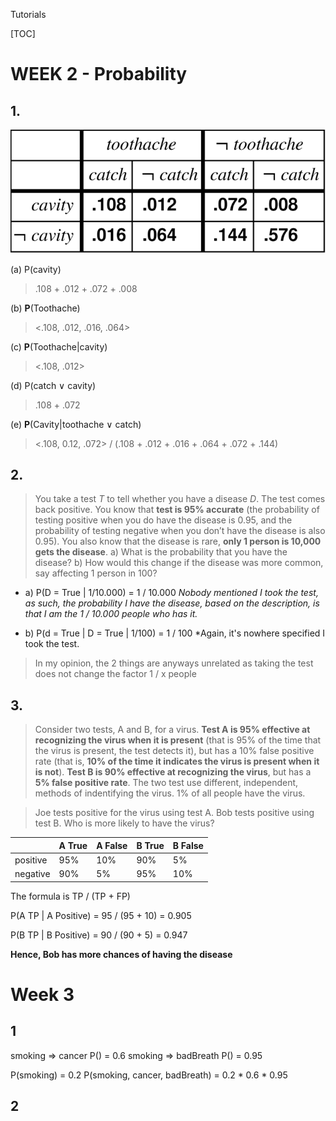 Tutorials

[TOC]

# WEEK 2 - Probability

## 1.
<img src="Cavity_Probs_Table.png">

(a) P(cavity)    
> .108  + .012 + .072 + .008 

(b) **P**(Toothache)    
> <.108, .012, .016, .064>

(c) **P**(Toothache|cavity)    
> <.108, .012>

(d) P(catch ∨ cavity)    
> .108 + .072

(e) **P**(Cavity|toothache ∨ catch)    
> <.108, 0.12, .072> / (.108 + .012 + .016 + .064 + .072 + .144)


## 2. 
> You take a test *T* to tell whether you have a disease *D*. The test comes back positive. You know that **test is 95% accurate** (the probability of testing positive when you do have the disease is 0.95, and the probability of testing negative when you don’t have the disease is also 0.95). You also know that the disease is rare, **only 1 person is 10,000 gets the disease**. 
a) What is the probability that you have the disease?
b) How would this change if the disease was more common, say affecting 1 person in 100?

- a) P(D = True | 1/10.000) = 1 / 10.000
    *Nobody mentioned I took the test, as such, the probability I have the disease, based on the description, is that I am the 1 / 10.000 people who has it.*

- b) P(d = True | D = True | 1/100) = 1 / 100
    *Again, it's nowhere specified I took the test.

> In my opinion, the 2 things are anyways unrelated as taking the test does not change the factor 1 / x people

## 3.
>Consider two tests, A and B, for a virus. **Test A is 95% effective at recognizing the virus when it is present** (that is 95% of the time that the virus is present, the test detects it), but has a 10% false positive rate (that is, **10% of the time it indicates the virus is present when it is not**). **Test B is 90% effective at recognizing the virus**, but has a **5% false positive rate**. The two test use different, independent, methods of indentifying the virus. 1% of all people have the virus. 

>Joe tests positive for the virus using test A. Bob tests positive using test B. Who is more likely to have the virus?

|            |  A True |  A False |  B True |  B False |
|------------|--------|-------|--------|-------|
|positive   |  95%   | 10%  | 90% | 5%
|negative   |  90%   | 5% | 95% | 10%

The formula is TP / (TP + FP)

P(A TP | A Positive) = 95 / (95 + 10) = 0.905

P(B TP | B Positive) = 90 / (90 + 5) = 0.947

**Hence, Bob has more chances of having the disease**


# Week 3

## 1
smoking => cancer       P() = 0.6
smoking => badBreath    P() = 0.95

P(smoking) = 0.2 
P(smoking, cancer, badBreath) = 0.2 * 0.6 * 0.95

## 2


<br>
<br>
<br>
<br>
<br>
<br>
<br>

















